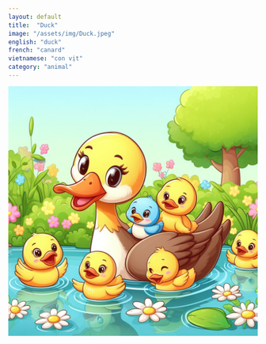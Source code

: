```yaml
---
layout: default
title:  "Duck"
image: "/assets/img/Duck.jpeg"
english: "duck"
french: "canard"
vietnamese: "con vịt"
category: "animal"
---
```


![Duck](/assets/img/Duck.jpeg)